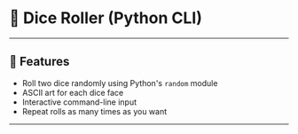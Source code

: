 # 🎲 Dice Roller (Python CLI)
---

## 🚀 Features

- Roll two dice randomly using Python's `random` module
- ASCII art for each dice face
- Interactive command-line input
- Repeat rolls as many times as you want

---



